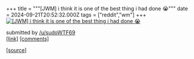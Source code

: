 +++
title = """[JWM] i think it is one of the best thing i had done 😭"""
date = 2024-09-21T20:52:32.000Z
tags = ["reddit","wm"]
+++
[![[JWM] i think it is one of the best thing i had done 😭](https://preview.redd.it/v496wmms68qd1.jpeg?width=640&crop=smart&auto=webp&s=3532a521c057a89f72baddfb8b12c65e4209eb3b "[JWM] i think it is one of the best thing i had done 😭")](https://www.reddit.com/r/unixporn/comments/1fmcn1v/jwm_i_think_it_is_one_of_the_best_thing_i_had_done/)

submitted by [/u/sudoWTF69](https://www.reddit.com/user/sudoWTF69)  
[\[link\]](https://i.redd.it/v496wmms68qd1.jpeg) [\[comments\]](https://www.reddit.com/r/unixporn/comments/1fmcn1v/jwm_i_think_it_is_one_of_the_best_thing_i_had_done/)

[[source]](https://www.reddit.com/r/unixporn/comments/1fmcn1v/jwm_i_think_it_is_one_of_the_best_thing_i_had_done/)

